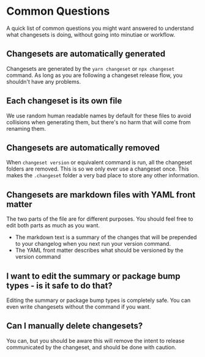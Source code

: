 # Common Questions

A quick list of common questions you might want answered to understand what changesets is doing, without going into minutiae or workflow.

## Changesets are automatically generated

Changesets are generated by the `yarn changeset` or `npx changeset` command. As long as you are following a changeset release flow, you shouldn't have any problems.

## Each changeset is its own file

We use random human readable names by default for these files to avoid collisions when generating them, but there's no harm that will come from renaming them.

## Changesets are automatically removed

When `changeset version` or equivalent command is run, all the changeset folders are removed. This is so we only ever use a changeset once. This makes the `.changeset` folder a very bad place to store any other information.

## Changesets are markdown files with YAML front matter

The two parts of the file are for different purposes. You should feel free to edit both parts as much as you want.

- The markdown text is a summary of the changes that will be prepended to your changelog when you next run your version command.
- The YAML front matter describes what should be versioned by the version command

## I want to edit the summary or package bump types - is it safe to do that?

Editing the summary or package bump types is completely safe. You can even write changesets without the command if you want.

## Can I manually delete changesets?

You can, but you should be aware this will remove the intent to release communicated by the changeset, and should be done with caution.
